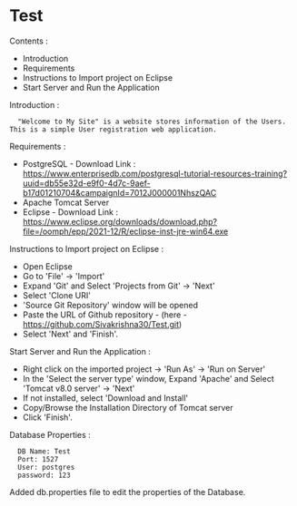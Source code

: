 # Test

Contents :

* Introduction
* Requirements
* Instructions to Import project on Eclipse
* Start Server and Run the Application

Introduction :

      "Welcome to My Site" is a website stores information of the Users. This is a simple User registration web application.
      
      
Requirements :

  * PostgreSQL - Download Link : https://www.enterprisedb.com/postgresql-tutorial-resources-training?uuid=db55e32d-e9f0-4d7c-9aef-b17d01210704&campaignId=7012J000001NhszQAC
  * Apache Tomcat Server
  * Eclipse - Download Link : https://www.eclipse.org/downloads/download.php?file=/oomph/epp/2021-12/R/eclipse-inst-jre-win64.exe
  
 
Instructions to Import project on Eclipse :

   * Open Eclipse
   * Go to 'File' -> 'Import' 
   * Expand 'Git' and Select 'Projects from Git' -> 'Next'
   * Select 'Clone URI'
   * 'Source Git Repository' window will be opened
   * Paste the URL of Github repository - (here - https://github.com/Sivakrishna30/Test.git) 
   * Select 'Next' and 'Finish'.

Start Server and Run the Application :

  * Right click on the imported project -> 'Run As' -> 'Run on Server'
  * In the 'Select the server type' window, Expand 'Apache' and Select 'Tomcat v8.0 server' -> 'Next'
  * If not installed, select 'Download and Install'
  * Copy/Browse the Installation Directory of Tomcat server 
  * Click 'Finish'.
    
    
Database Properties : 

      DB Name: Test
      Port: 1527 
      User: postgres 
      password: 123
      
Added db.properties file to edit the properties of the Database.

    
  
